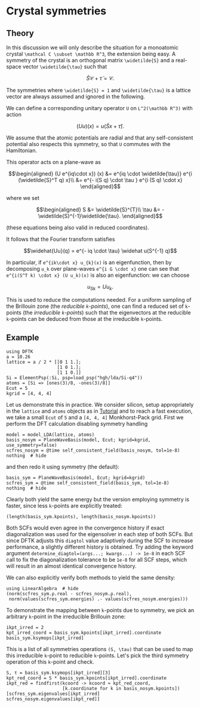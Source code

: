 # Crystal symmetries
## Theory
In this discussion we will only describe the situation for a monoatomic crystal
``\mathcal C \subset \mathbb R^3``, the extension being easy.
A symmetry of the crystal is an orthogonal matrix ``\widetilde{S}``
and a real-space vector ``\widetilde{\tau}`` such that
```math
\widetilde{S} \mathcal{C} + \widetilde{\tau} = \mathcal{C}.
```
The symmetries where ``\widetilde{S} = 1`` and ``\widetilde{\tau}``
is a lattice vector are always assumed and ignored in the following.

We can define a corresponding unitary operator ``U`` on ``L^2(\mathbb R^3)``
with action
```math
 (Uu)(x) = u\left( \widetilde{S} x + \widetilde{\tau} \right).
```
We assume that the atomic potentials are radial and that any self-consistent potential
also respects this symmetry, so that ``U`` commutes with the Hamiltonian.

This operator acts on a plane-wave as
```math
\begin{aligned}
(U e^{iq\cdot x}) (x) &= e^{iq \cdot \widetilde{\tau}} e^{i (\widetilde{S}^T q) x}\\
&= e^{- i(S q) \cdot \tau } e^{i (S q) \cdot x}
\end{aligned}
```
where we set
```math
\begin{aligned}
S &= \widetilde{S}^{T}\\
\tau &= -\widetilde{S}^{-1}\widetilde{\tau}.
\end{aligned}
```
(these equations being also valid in reduced coordinates).

It follows that the Fourier transform satisfies
```math
\widehat{Uu}(q) = e^{- iq \cdot \tau} \widehat u(S^{-1} q)
```
In particular, if ``e^{ik\cdot x} u_{k}(x)`` is an eigenfunction, then by decomposing
``u_k`` over plane-waves ``e^{i G \cdot x}`` one can see that
``e^{i(S^T k) \cdot x} (U u_k)(x)`` is also an eigenfunction: we can choose
```math
u_{Sk} = U u_k.
```

This is used to reduce the computations needed. For a uniform sampling of the
Brillouin zone (the *reducible ``k``-points*),
one can find a reduced set of ``k``-points
(the *irreducible ``k``-points*) such that the eigenvectors at the
reducible ``k``-points can be deduced from those at the irreducible ``k``-points.

## Example
```@setup symmetries
using DFTK
a = 10.26
lattice = a / 2 * [[0 1 1.];
                   [1 0 1.];
                   [1 1 0.]]
Si = ElementPsp(:Si, psp=load_psp("hgh/lda/Si-q4"))
atoms = [Si => [ones(3)/8, -ones(3)/8]]
Ecut = 5
kgrid = [4, 4, 4]
```
Let us demonstrate this in practice.
We consider silicon, setup appropriately in the `lattice` and `atoms` objects
as in [Tutorial](@ref) and to reach a fast execution, we take a small `Ecut` of `5`
and a `[4, 4, 4]` Monkhorst-Pack grid.
First we perform the DFT calculation disabling symmetry handling
```@example symmetries
model = model_LDA(lattice, atoms)
basis_nosym = PlaneWaveBasis(model, Ecut; kgrid=kgrid, use_symmetry=false)
scfres_nosym = @time self_consistent_field(basis_nosym, tol=1e-8)
nothing  # hide
```
and then redo it using symmetry (the default):
```@example symmetries
basis_sym = PlaneWaveBasis(model, Ecut; kgrid=kgrid)
scfres_sym = @time self_consistent_field(basis_sym, tol=1e-8)
nothing  # hide
```
Clearly both yield the same energy
but the version employing symmetry is faster,
since less ``k``-points are explicitly treated:
```@example symmetries
(length(basis_sym.kpoints), length(basis_nosym.kpoints))
```
Both SCFs would even agree in the convergence history
if exact diagonalization was used for the eigensolver
in each step of both SCFs.
But since DFTK adjusts this `diagtol` value adaptively during the SCF
to increase performance, a slightly different history is obtained.
Try adding the keyword argument
`determine_diagtol=(args...; kwargs...) -> 1e-8`
in each SCF call to fix the diagonalization tolerance to be `1e-8` for all SCF steps,
which will result in an almost identical convergence history.

We can also explicitly verify both methods to yield the same density:
```@example symmetries
using LinearAlgebra  # hide
(norm(scfres_sym.ρ.real - scfres_nosym.ρ.real),
 norm(values(scfres_sym.energies) .- values(scfres_nosym.energies)))
```

To demonstrate the mapping between `k`-points due to symmetry,
we pick an arbitrary `k`-point in the irreducible Brillouin zone:
```@example symmetries
ikpt_irred = 2
kpt_irred_coord = basis_sym.kpoints[ikpt_irred].coordinate
basis_sym.ksymops[ikpt_irred]
```
This is a list of all symmetries operations ``(S, \tau)``
that can be used to map this irreducible ``k``-point to reducible ``k``-points.
Let's pick the third symmetry operation of this ``k``-point and check.
```@example symmetries
S, τ = basis_sym.ksymops[ikpt_irred][3]
kpt_red_coord = S * basis_sym.kpoints[ikpt_irred].coordinate
ikpt_red = findfirst(kcoord -> kcoord ≈ kpt_red_coord,
                     [k.coordinate for k in basis_nosym.kpoints])
[scfres_sym.eigenvalues[ikpt_irred] scfres_nosym.eigenvalues[ikpt_red]]
```

